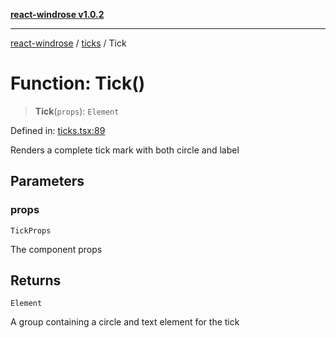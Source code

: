 [**react-windrose v1.0.2**](../../README.md)

***

[react-windrose](../../README.md) / [ticks](../README.md) / Tick

# Function: Tick()

> **Tick**(`props`): `Element`

Defined in: [ticks.tsx:89](https://github.com/JulesBlm/react-windrose/blob/110788d7f0f8c8a16b24f8b46b367a8a14282451/src/ticks.tsx#L89)

Renders a complete tick mark with both circle and label

## Parameters

### props

`TickProps`

The component props

## Returns

`Element`

A group containing a circle and text element for the tick
